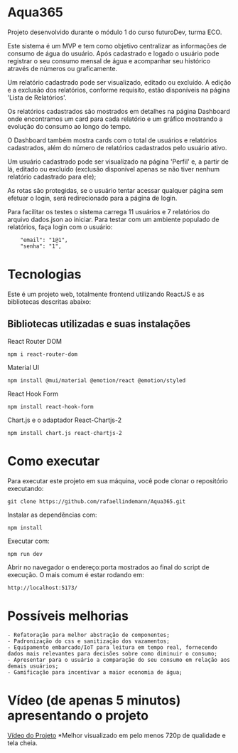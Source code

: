 # Aqua365
Projeto desenvolvido durante o módulo 1 do curso futuroDev, turma ECO.

Este sistema é um MVP e tem como objetivo centralizar as informações de consumo de água do usuário. Após cadastrado e logado o usuário pode registrar o seu consumo mensal de água e acompanhar seu histórico através de números ou graficamente.

Um relatório cadastrado pode ser visualizado, editado ou excluído. A edição e a exclusão dos relatórios, conforme requisito, estão disponíveis na página 'Lista de Relatórios'.

Os relatórios cadastrados são mostrados em detalhes na página Dashboard onde encontramos um card para cada relatório e um gráfico mostrando a evolução do consumo ao longo do tempo.

O Dashboard também mostra cards com o total de usuários e relatórios cadastrados, além do número de relatórios cadastrados pelo usuário ativo.

Um usuário cadastrado pode ser visualizado na página 'Perfil' e, a partir de lá, editado ou excluído (exclusão disponível apenas se não tiver nenhum relatório cadastrado para ele);

As rotas são protegidas, se o usuário tentar acessar qualquer página sem efetuar o login, será redirecionado para a página de login.

Para facilitar os testes o sistema carrega 11 usuários e 7 relatórios do arquivo dados.json ao iniciar. 
Para testar com um ambiente populado de relatórios, faça login com o usuário:
```
    "email": "1@1",
    "senha": "1",
```

# Tecnologias
Este é um projeto web, totalmente frontend utilizando ReactJS e as bibliotecas descritas abaixo:

## Bibliotecas utilizadas e suas instalações

React Router DOM
```
npm i react-router-dom
```

Material UI
```
npm install @mui/material @emotion/react @emotion/styled
```

React Hook Form
```
npm install react-hook-form
```

Chart.js e o adaptador React-Chartjs-2
```
npm install chart.js react-chartjs-2
```


# Como executar
Para executar este projeto em sua máquina, você pode clonar o repositório executando:
```
git clone https://github.com/rafaellindemann/Aqua365.git
```

Instalar as dependências com:
```
npm install
```

Executar com:
```
npm run dev
``` 

Abrir no navegador o endereço:porta mostrados ao final do script de execução. O mais comum é estar rodando em:
```
http://localhost:5173/
``` 

# Possíveis melhorias
    - Refatoração para melhor abstração de componentes;
    - Padronização do css e sanitização dos vazamentos;
    - Equipamento embarcado/IoT para leitura em tempo real, fornecendo dados mais relevantes para decisões sobre como diminuir o consumo;
    - Apresentar para o usuário a comparação do seu consumo em relação aos demais usuários;
    - Gamificação para incentivar a maior economia de água;


# Vídeo (de apenas 5 minutos) apresentando o projeto
[Vídeo do Projeto](https://drive.google.com/file/d/1vzvLAqw-Jx-0LXKZq78c18_oxUBDren1/view?usp=sharing)
 *Melhor visualizado em pelo menos 720p de qualidade e tela cheia.

